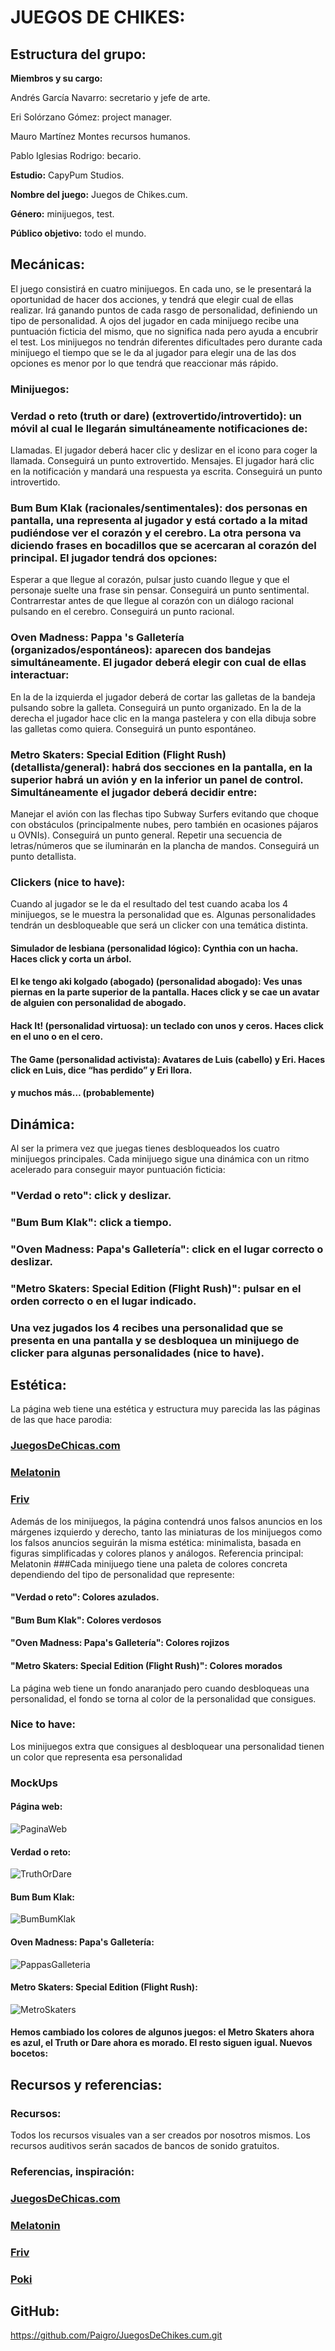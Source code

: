 # JUEGOS DE CHIKES:
## Estructura del grupo:
**Miembros y su cargo:**

Andrés García Navarro: secretario y jefe de arte.

Eri Solórzano Gómez: project manager.

Mauro Martínez Montes recursos humanos.

Pablo Iglesias Rodrigo: becario.

**Estudio:** CapyPum Studios.

**Nombre del juego:** Juegos de Chikes.cum.

**Género:** minijuegos, test.

**Público objetivo:** todo el mundo.

## Mecánicas:
El juego consistirá en cuatro minijuegos. En cada uno, se le presentará la oportunidad de hacer dos acciones, y tendrá que elegir cual de ellas realizar. Irá ganando puntos de cada rasgo de personalidad, definiendo un tipo de personalidad.
A ojos del jugador en cada minijuego recibe una puntuación ficticia del mismo, que no significa nada pero ayuda a encubrir el test.
Los minijuegos no tendrán diferentes dificultades pero durante cada minijuego el tiempo que se le da al jugador para elegir una de las dos opciones es menor por lo que tendrá que reaccionar más rápido.
### Minijuegos:
### Verdad o reto (truth or dare) (extrovertido/introvertido): un móvil al cual le llegarán simultáneamente notificaciones de:
Llamadas. El jugador deberá hacer clic y deslizar en el icono para coger la llamada. Conseguirá un punto extrovertido.
Mensajes. El jugador hará clic en la notificación y mandará una respuesta ya escrita. Conseguirá un punto introvertido.
### Bum Bum Klak (racionales/sentimentales): dos personas en pantalla, una representa al jugador y está cortado a la mitad pudiéndose ver el corazón y el cerebro. La otra persona va diciendo frases en bocadillos que se acercaran al corazón del principal. El jugador tendrá dos opciones:
Esperar a que llegue al corazón, pulsar justo cuando llegue y que el personaje suelte una frase sin pensar. Conseguirá un punto sentimental.
Contrarrestar antes de que llegue al corazón con un diálogo racional pulsando en el cerebro. Conseguirá un punto racional.
### Oven Madness: Pappa 's Galletería (organizados/espontáneos): aparecen dos bandejas simultáneamente. El jugador deberá elegir con cual de ellas interactuar:
En la de la izquierda el jugador deberá de cortar las galletas de la bandeja pulsando sobre la galleta. Conseguirá un punto organizado.
En la de la derecha el jugador hace clic en la manga pastelera y con ella dibuja sobre las galletas como quiera. Conseguirá un punto espontáneo.
### Metro Skaters: Special Edition (Flight Rush) (detallista/general): habrá dos secciones en la pantalla, en la superior habrá un avión y en la inferior un panel de control. Simultáneamente el jugador deberá decidir entre:
Manejar el avión con las flechas tipo Subway Surfers evitando que choque con obstáculos (principalmente nubes, pero también en ocasiones pájaros u OVNIs). Conseguirá un punto general.
Repetir una secuencia de letras/números que se iluminarán en la plancha de mandos. Conseguirá un punto detallista.
### Clickers (nice to have):
Cuando al jugador se le da el resultado del test cuando acaba los 4 minijuegos, se le muestra la personalidad que es. Algunas personalidades tendrán un desbloqueable que será un clicker con una temática distinta.
#### Simulador de lesbiana (personalidad lógico): Cynthia con un hacha. Haces click y corta un árbol.
#### El ke tengo aki kolgado (abogado) (personalidad abogado): Ves unas piernas en la parte superior de la pantalla. Haces click y se cae un avatar de alguien con personalidad de abogado.
#### Hack It! (personalidad virtuosa): un teclado con unos y ceros. Haces click en el uno o en el cero.
#### The Game (personalidad activista): Avatares de Luis (cabello) y Eri. Haces click en Luis, dice “has perdido” y Eri llora.
#### y muchos más… (probablemente)

## Dinámica:
Al ser la primera vez que juegas tienes desbloqueados los cuatro minijuegos principales. Cada minijuego sigue una dinámica con un ritmo acelerado para conseguir mayor puntuación ficticia:
### "Verdad o reto": click y deslizar.
### "Bum Bum Klak": click a tiempo.
### "Oven Madness: Papa's Galletería":  click en el lugar correcto o deslizar.
### "Metro Skaters: Special Edition (Flight Rush)": pulsar en el orden correcto o en el lugar indicado.
### Una vez jugados los 4 recibes una personalidad que se presenta en una pantalla y se desbloquea un minijuego de clicker para algunas personalidades (nice to have). 
## Estética:
La página web tiene una estética y estructura muy parecida las las páginas de las que hace parodia:
### [JuegosDeChicas.com](https://www.juegosdechicas.com/)
### [Melatonin](https://www.halfasleep.games/melatonin/)
### [Friv](https://www.friv.com/z/play/juegos.html)
Además de los minijuegos, la página contendrá unos falsos anuncios en los márgenes izquierdo y derecho, tanto las miniaturas de los minijuegos como los falsos anuncios seguirán la misma estética: minimalista, basada en figuras simplificadas y colores planos y análogos.
Referencia principal: Melatonin
###Cada minijuego tiene una paleta de colores concreta dependiendo del tipo de personalidad que represente:
#### "Verdad o reto": Colores azulados.
#### "Bum Bum Klak": Colores verdosos
#### "Oven Madness: Papa's Galletería": Colores rojizos 
#### "Metro Skaters: Special Edition (Flight Rush)": Colores morados





La página web tiene un fondo anaranjado pero cuando desbloqueas una personalidad, el fondo se torna al color de la personalidad que consigues.

### Nice to have:
Los minijuegos extra que consigues al desbloquear una personalidad tienen un color que representa esa personalidad 
### MockUps
#### Página web:
![PaginaWeb](assets/Bocetos/PaginaWeb.PNG)
#### Verdad o reto: 
![TruthOrDare](assets/Bocetos/TruthOrDare.PNG)
#### Bum Bum Klak:
![BumBumKlak](assets/Bocetos/BumBumKlak.PNG)
#### Oven Madness: Papa's Galletería:
![PappasGalleteria](assets/Bocetos/PappasGalleteria.PNG)
#### Metro Skaters: Special Edition (Flight Rush):
![MetroSkaters](assets/Bocetos/MetroSkaters.PNG)

#### Hemos cambiado los colores de algunos juegos: el Metro Skaters ahora es azul, el Truth or Dare ahora es morado. El resto siguen igual. Nuevos bocetos:
## Recursos y referencias:
### Recursos:
Todos los recursos visuales van a ser creados por nosotros mismos.
Los recursos auditivos serán sacados de bancos de sonido gratuitos.

### Referencias, inspiración: 
### [JuegosDeChicas.com](https://www.juegosdechicas.com/)
### [Melatonin](https://www.halfasleep.games/melatonin/)
### [Friv](https://www.friv.com/z/play/juegos.html)
### [Poki](https://poki.com/es#)
## GitHub:
https://github.com/Paigro/JuegosDeChikes.cum.git
